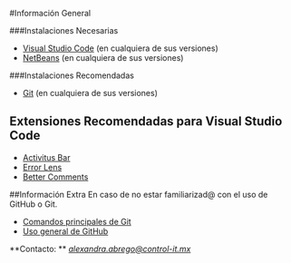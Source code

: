 
#Información General

###Instalaciones Necesarias 
- [Visual Studio Code](https://code.visualstudio.com/) (en cualquiera de sus versiones)
- [NetBeans](https://netbeans.apache.org/front/main/) (en cualquiera de sus versiones)

###Instalaciones Recomendadas
- [Git](https://git-scm.com/) (en cualquiera de sus versiones)

## Extensiones Recomendadas para Visual Studio Code

- [Activitus Bar](https://marketplace.visualstudio.com/items?itemName=Gruntfuggly.activitusbar)
- [Error Lens](https://marketplace.visualstudio.com/items?itemName=usernamehw.errorlens)
- [Better Comments](https://marketplace.visualstudio.com/items?itemName=aaron-bond.better-comments)

##Información Extra
En caso de no estar familiarizad@ con el uso de GitHub o Git.
- [Comandos principales de Git](https://www.hostinger.mx/tutoriales/comandos-de-git)
- [Uso general de GitHub](https://docs.github.com/es/get-started)


**Contacto: **
*alexandra.abrego@control-it.mx*
